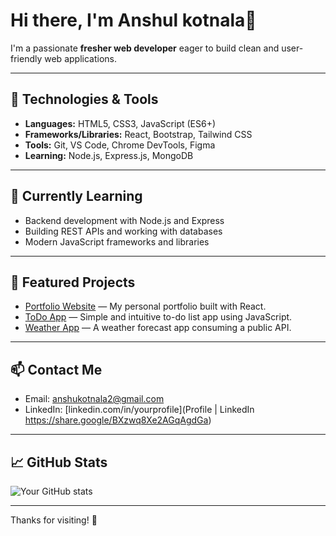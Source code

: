 # Hi there, I'm Anshul kotnala👋

I'm a passionate **fresher web developer** eager to build clean and user-friendly web applications.

---

## 🔭 Technologies & Tools

- **Languages:** HTML5, CSS3, JavaScript (ES6+)
- **Frameworks/Libraries:** React, Bootstrap, Tailwind CSS
- **Tools:** Git, VS Code, Chrome DevTools, Figma
- **Learning:** Node.js, Express.js, MongoDB

---

## 🌱 Currently Learning

- Backend development with Node.js and Express
- Building REST APIs and working with databases
- Modern JavaScript frameworks and libraries

---

## 📂 Featured Projects

- [Portfolio Website](https://yourusername.github.io/portfolio) — My personal portfolio built with React.
- [ToDo App](https://github.com/yourusername/todo-app) — Simple and intuitive to-do list app using JavaScript.
- [Weather App](https://github.com/yourusername/weather-app) — A weather forecast app consuming a public API.

---

## 📫 Contact Me

- Email: anshukotnala2@gmail.com
- LinkedIn: [linkedin.com/in/yourprofile](Profile | LinkedIn https://share.google/BXzwq8Xe2AGqAgdGa)


---

## 📈 GitHub Stats

![Your GitHub stats](https://github-readme-stats.vercel.app/api?username=yourusername&show_icons=true&theme=radical)

---

Thanks for visiting! 🚀
